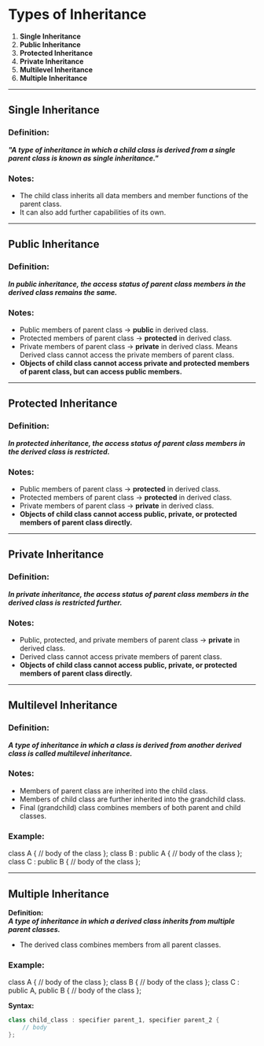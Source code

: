 # Types of Inheritance  

1. **Single Inheritance**  
2. **Public Inheritance**  
3. **Protected Inheritance**  
4. **Private Inheritance**  
5. **Multilevel Inheritance**  
6. **Multiple Inheritance**  

---

## **Single Inheritance**  
### **Definition:**  
_**"A type of inheritance in which a child class is derived from a single parent class is known as single inheritance."**_  

### Notes:  
* The child class inherits all data members and member functions of the parent class.  
* It can also add further capabilities of its own.  

---

## **Public Inheritance**  
### **Definition:**  
_**In public inheritance, the access status of parent class members in the derived class remains the same.**_  

### Notes:  
* Public members of parent class → **public** in derived class.  
* Protected members of parent class → **protected** in derived class.  
* Private members of parent class → **private** in derived class. Means Derived class cannot access the private members of parent class. 
* **Objects of child class cannot access private and protected members of parent class, but can access public members.**  

---

## **Protected Inheritance**  
### **Definition:**  
_**In protected inheritance, the access status of parent class members in the derived class is restricted.**_  

### Notes:  
* Public members of parent class → **protected** in derived class.  
* Protected members of parent class → **protected** in derived class.  
* Private members of parent class → **private** in derived class.  
* **Objects of child class cannot access public, private, or protected members of parent class directly.**  

---

## **Private Inheritance**  
### **Definition:**  
_**In private inheritance, the access status of parent class members in the derived class is restricted further.**_  

### Notes:  
* Public, protected, and private members of parent class → **private** in derived class.  
* Derived class cannot access private members of parent class.  
* **Objects of child class cannot access public, private, or protected members of parent class directly.**  

---

## **Multilevel Inheritance**  
### **Definition:**  
_**A type of inheritance in which a class is derived from another derived class is called multilevel inheritance.**_  

### Notes:  
* Members of parent class are inherited into the child class.  
* Members of child class are further inherited into the grandchild class.  
* Final (grandchild) class combines members of both parent and child classes.  

### **Example:**  
class A
{
    // body of the class
};
class B : public A
{
    // body of the class
};
class C : public B
{
    // body of the class
};

---

## Multiple Inheritance  

**Definition:**  
_**A type of inheritance in which a derived class inherits from multiple parent classes.**_  

* The derived class combines members from all parent classes.  

### **Example:**  
class A
{
    // body of the class
};
class B
{
    // body of the class
};
class C : public A, public B
{
    // body of the class
};


**Syntax:**  
```cpp
class child_class : specifier parent_1, specifier parent_2 {
    // body 
};

